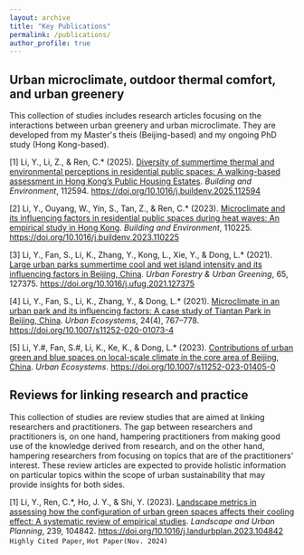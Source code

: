 ```yaml
---
layout: archive
title: "Key Publications"
permalink: /publications/
author_profile: true
---
```


Urban microclimate, outdoor thermal comfort, and urban greenery
----

This collection of studies includes research articles focusing on the interactions between urban greenery and urban microclimate. They are developed from my Master's theis (Beijing-based) and my ongoing PhD study (Hong Kong-based).

[1]  Li, Y., Li, Z., & Ren, C.* (2025). [Diversity of summertime thermal and environmental perceptions in residential public spaces: A walking-based assessment in Hong Kong’s Public Housing Estates](/publication/BAE2025). <i>Building and Environment</i>, 112594. https://doi.org/10.1016/j.buildenv.2025.112594

[2]  Li, Y., Ouyang, W., Yin, S., Tan, Z., & Ren, C.* (2023). [Microclimate and its influencing factors in residential public spaces during heat waves: An empirical study in Hong Kong](/publication/BAE2023). <i>Building and Environment</i>, 110225. https://doi.org/10.1016/j.buildenv.2023.110225

[3]  Li, Y., Fan, S., Li, K., Zhang, Y., Kong, L., Xie, Y., & Dong, L.* (2021). [Large urban parks summertime cool and wet island intensity and its influencing factors in Beijing, China](/publication/UFUG2021). <i>Urban Forestry & Urban Greening</i>, 65, 127375. https://doi.org/10.1016/j.ufug.2021.127375

[4]  Li, Y., Fan, S., Li, K., Zhang, Y., & Dong, L.* (2021). [Microclimate in an urban park and its influencing factors: A case study of Tiantan Park in Beijing, China](/publication/UECO2021). <i>Urban Ecosystems</i>, 24(4), 767–778. https://doi.org/10.1007/s11252-020-01073-4

[5]  Li, Y.#, Fan, S.#, Li, K., Ke, K., & Dong, L.* (2023). [Contributions of urban green and blue spaces on local-scale climate in the core area of Beijing, China](/publication/UECO2023). <i>Urban Ecosystems</i>. https://doi.org/10.1007/s11252-023-01405-0


Reviews for linking research and practice
----

This collection of studies are review studies that are aimed at linking researchers and practitioners. The gap between researchers and practitioners is, on one hand, hampering practitioners from making good use of the knowledge derived from research, and on the other hand, hampering researchers from focusing on topics that are of the practitioners' interest. These review articles are expected to provide holistic information on particular topics within the scope of urban sustainability that may provide insights for both sides.

[1]  Li, Y., Ren, C.*, Ho, J. Y., & Shi, Y. (2023). [Landscape metrics in assessing how the configuration of urban green spaces affects their cooling effect: A systematic review of empirical studies](/publication/LANDUP2023). <i>Landscape and Urban Planning</i>, 239, 104842. https://doi.org/10.1016/j.landurbplan.2023.104842 `Highly Cited Paper`, `Hot Paper(Nov. 2024)`